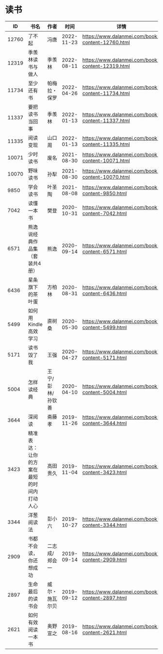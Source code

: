 # 读书

| ID | 书名 | 作者 | 时间 | 详情 | 下载页面 | EPUB下载链接 | MOBI下载链接 | AZW3下载链接 |
| --- | --- | --- | --- | --- | --- | --- | --- | --- |
| 12760 | 了不起 | 冯唐 | 2022-11-23 | https://www.dalanmei.com/book-content-12760.html | https://www.dalanmei.com/download-book-12760.html | http://ct.dalanmei.com/f/31084289-771231903-f13a94 | http://ct.dalanmei.com/f/31084289-771247035-ca321e | http://ct.dalanmei.com/f/31084289-771236731-1d867d |
| 12319 | 季羡林读书与做人 | 季羡林 | 2022-08-11 | https://www.dalanmei.com/book-content-12319.html | https://www.dalanmei.com/download-book-12319.html | http://ct.dalanmei.com/f/31084289-771229660-6f8c3d | http://ct.dalanmei.com/f/31084289-771241225-7e151c | http://ct.dalanmei.com/f/31084289-771233326-397102 |
| 11734 | 至少还有书 | 帕梅拉・保罗 | 2022-04-26 | https://www.dalanmei.com/book-content-11734.html | https://www.dalanmei.com/download-book-11734.html | http://ct.dalanmei.com/f/31084289-575245211-929b56 | http://ct.dalanmei.com/f/31084289-575334790-d87e01 | http://ct.dalanmei.com/f/31084289-575308664-7b89d7 |
| 11337 | 要把读书当回事 | 季羡林 | 2022-01-13 | https://www.dalanmei.com/book-content-11337.html | https://www.dalanmei.com/download-book-11337.html | http://ct.dalanmei.com/f/31084289-570169658-90f63f | http://ct.dalanmei.com/f/31084289-570305563-de2301 | http://ct.dalanmei.com/f/31084289-570377386-f77b2a |
| 11335 | 阅读变现 | 山口周 | 2022-01-13 | https://www.dalanmei.com/book-content-11335.html | https://www.dalanmei.com/download-book-11335.html | http://ct.dalanmei.com/f/31084289-570169660-7cd20e | http://ct.dalanmei.com/f/31084289-570305593-72c793 | http://ct.dalanmei.com/f/31084289-570377397-3659e1 |
| 10071 | 少时读书 | 废名 | 2021-08-30 | https://www.dalanmei.com/book-content-10071.html | https://www.dalanmei.com/download-book-10071.html | http://ct.dalanmei.com/f/31084289-569452523-d84cf0 | http://ct.dalanmei.com/f/31084289-570239395-3b8828 | http://ct.dalanmei.com/f/31084289-571419518-4c5c57 |
| 10070 | 野味读书 | 孙犁 | 2021-08-30 | https://www.dalanmei.com/book-content-10070.html | https://www.dalanmei.com/download-book-10070.html | http://ct.dalanmei.com/f/31084289-569452530-1b6e01 | http://ct.dalanmei.com/f/31084289-570239407-b6e4b9 | http://ct.dalanmei.com/f/31084289-571419523-776015 |
| 9850 | 学会读书 | 叶圣陶 | 2021-08-08 | https://www.dalanmei.com/book-content-9850.html | https://www.dalanmei.com/download-book-9850.html | http://ct.dalanmei.com/f/31084289-571731504-f743a6 | http://ct.dalanmei.com/f/31084289-572064827-b8966b | http://ct.dalanmei.com/f/31084289-572084936-b3adff |
| 7042 | 读懂一本书 | 樊登 | 2020-10-31 | https://www.dalanmei.com/book-content-7042.html | https://www.dalanmei.com/download-book-7042.html | http://ct.dalanmei.com/f/31084289-571540286-228e8f | http://ct.dalanmei.com/f/31084289-571807948-f81bcc | http://ct.dalanmei.com/f/31084289-572196181-8b27ca |
| 6571 | 熊逸说经典作品集（套装共4册） | 熊逸 | 2020-09-14 | https://www.dalanmei.com/book-content-6571.html | https://www.dalanmei.com/download-book-6571.html | http://ct.dalanmei.com/f/31084289-571550893-239c65 | http://ct.dalanmei.com/f/31084289-571854616-b03e98 | http://ct.dalanmei.com/f/31084289-572201908-12e29a |
| 6436 | 星条旗下的茶叶蛋 | 方柏林 | 2020-08-31 | https://www.dalanmei.com/book-content-6436.html | https://www.dalanmei.com/download-book-6436.html | http://ct.dalanmei.com/f/31084289-571552277-1e3209 | http://ct.dalanmei.com/f/31084289-571880790-b22de6 | http://ct.dalanmei.com/f/31084289-572202559-4557fe |
| 5499 | 如何用Kindle高效学习 | 直树桑 | 2020-05-30 | https://www.dalanmei.com/book-content-5499.html | https://www.dalanmei.com/download-book-5499.html | http://ct.dalanmei.com/f/31084289-571603314-c73e7a | http://ct.dalanmei.com/f/31084289-571737766-923398 | http://ct.dalanmei.com/f/31084289-571917030-09a06f |
| 5171 | 读书毁了我 | 王强 | 2020-04-27 | https://www.dalanmei.com/book-content-5171.html | https://www.dalanmei.com/download-book-5171.html | http://ct.dalanmei.com/f/31084289-571517721-c03839 | http://ct.dalanmei.com/f/31084289-571778379-ea9d48 | http://ct.dalanmei.com/f/31084289-571923531-a90663 |
| 5004 | 怎样读经典 | 王宁/彭林/孙钦善 | 2020-04-10 | https://www.dalanmei.com/book-content-5004.html | https://www.dalanmei.com/download-book-5004.html | http://ct.dalanmei.com/f/31084289-571525602-58c3f7 | http://ct.dalanmei.com/f/31084289-571780484-06f884 | http://ct.dalanmei.com/f/31084289-571976731-8dd459 |
| 3644 | 深阅读 | 斋藤孝 | 2019-11-26 | https://www.dalanmei.com/book-content-3644.html | https://www.dalanmei.com/download-book-3644.html | http://ct.dalanmei.com/f/31084289-571550983-048476 | http://ct.dalanmei.com/f/31084289-571857190-12d5cf | http://ct.dalanmei.com/f/31084289-572067636-03f310 |
| 3423 | 精准表达：让你的方案在最短的时间内打动人心 | 高田贵久 | 2019-11-04 | https://www.dalanmei.com/book-content-3423.html | https://www.dalanmei.com/download-book-3423.html | http://ct.dalanmei.com/f/31084289-571555476-0d4eaf | http://ct.dalanmei.com/f/31084289-571906320-6c9757 | http://ct.dalanmei.com/f/31084289-572071768-970eb0 |
| 3344 | 洋葱阅读法 | 彭小六 | 2019-10-27 | https://www.dalanmei.com/book-content-3344.html | https://www.dalanmei.com/download-book-3344.html | http://ct.dalanmei.com/f/31084289-571555942-f05f93 | http://ct.dalanmei.com/f/31084289-571911007-df5082 | http://ct.dalanmei.com/f/31084289-572072902-2e4b02 |
| 2909 | 书都不会读，你还想成功 | 二志成/郑会一 | 2019-09-14 | https://www.dalanmei.com/book-content-2909.html | https://www.dalanmei.com/download-book-2909.html | http://ct.dalanmei.com/f/31084289-571562456-d2e010 | http://ct.dalanmei.com/f/31084289-572009219-37c105 | http://ct.dalanmei.com/f/31084289-571841096-f01ee7 |
| 2897 | 生命最后的读书会 | 威尔・施瓦尔贝 | 2019-09-12 | https://www.dalanmei.com/book-content-2897.html |  |  |  |  |
| 2621 | 如何有效阅读一本书 | 奥野宣之 | 2019-08-16 | https://www.dalanmei.com/book-content-2621.html | https://www.dalanmei.com/download-book-2621.html | http://ct.dalanmei.com/f/31084289-571583609-9fa710 | http://ct.dalanmei.com/f/31084289-571736009-a2a5f6 | http://ct.dalanmei.com/f/31084289-571854611-55c84e |

